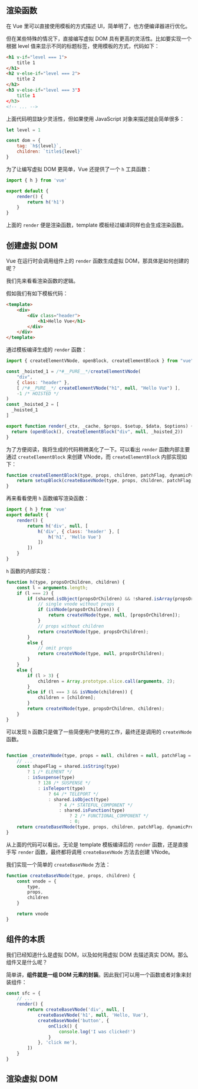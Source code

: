 ## 渲染函数

在 Vue 里可以直接使用模板的方式描述 UI，简单明了，也方便编译器进行优化。

但在某些特殊的情况下，直接编写虚拟 DOM 具有更高的灵活性。比如要实现一个根据 level 值来显示不同的标题标签，使用模板的方式，代码如下：

```html
<h1 v-if="level === 1">
    title 1
</h1>
<h2 v-else-if="level === 2">
    title 2
</h2>
<h3 v-else-if="level === 3"3
    title 1
</h3>
<!-- ... -->
```

上面代码明显缺少灵活性，但如果使用 JavaScript 对象来描述就会简单很多：

```javascript
let level = 1

const dom = {
    tag: `h${level}`,
    children: `title${level}`
}
```

为了让编写虚拟 DOM 更简单，Vue 还提供了一个 `h` 工具函数：

```javascript
import { h } from 'vue'

export default {
    render() {
        return h('h1')
    }
}
```

上面的 `render` 便是渲染函数，template 模板经过编译同样也会生成渲染函数。

## 创建虚拟 DOM

Vue 在运行时会调用组件上的 `render` 函数生成虚拟 DOM，那具体是如何创建的呢？

我们先来看看渲染函数的逻辑。

假如我们有如下模板代码：

```html
<template>
    <div>
        <div class="header">
            <h1>Hello Vue</h1>
        </div>
    </div>
</template>
```

通过模板编译生成的 `render` 函数：

```javascript
import { createElementVNode, openBlock, createElementBlock } from "vue"

const _hoisted_1 = /*#__PURE__*/createElementVNode(
    "div", 
    { class: "header" }, 
    [ /*#__PURE__*/ createElementVNode("h1", null, "Hello Vue") ], 
    -1 /* HOISTED */
)
const _hoisted_2 = [
  _hoisted_1
]

export function render(_ctx, _cache, $props, $setup, $data, $options) {
  return (openBlock(), createElementBlock("div", null, _hoisted_2))
}
```

为了方便阅读，我将生成的代码稍微美化了一下。可以看出 `render` 函数内部主要通过 `createElementBlock` 来创建 VNode，而 `createElementBlock` 内部实现如下：

```javascript
function createElementBlock(type, props, children, patchFlag, dynamicProps, shapeFlag) {
    return setupBlock(createBaseVNode(type, props, children, patchFlag, dynamicProps, shapeFlag, true /* isBlock */));
}
```

再来看看使用 `h` 函数编写渲染函数：

```javascript
import { h } from 'vue'
export default {
    render() {
        return h('div', null, [
            h('div', { class: 'header' }, [
                h('h1', 'Hello Vue')
            ])
        ])
    }
}
```

`h` 函数的内部实现：

```javascript
function h(type, propsOrChildren, children) {
    const l = arguments.length;
    if (l === 2) {
        if (shared.isObject(propsOrChildren) && !shared.isArray(propsOrChildren)) {
            // single vnode without props
            if (isVNode(propsOrChildren)) {
                return createVNode(type, null, [propsOrChildren]);
            }
            // props without children
            return createVNode(type, propsOrChildren);
        }
        else {
            // omit props
            return createVNode(type, null, propsOrChildren);
        }
    }
    else {
        if (l > 3) {
            children = Array.prototype.slice.call(arguments, 2);
        }
        else if (l === 3 && isVNode(children)) {
            children = [children];
        }
        return createVNode(type, propsOrChildren, children);
    }
}
```

可以发现 `h` 函数只是做了一些简便用户使用的工作，最终还是调用的 `createVNode` 函数。

```javascript

function _createVNode(type, props = null, children = null, patchFlag = 0, dynamicProps = null, isBlockNode = false) {
    // ...
    const shapeFlag = shared.isString(type)
        ? 1 /* ELEMENT */
        : isSuspense(type)
            ? 128 /* SUSPENSE */
            : isTeleport(type)
                ? 64 /* TELEPORT */
                : shared.isObject(type)
                    ? 4 /* STATEFUL_COMPONENT */
                    : shared.isFunction(type)
                        ? 2 /* FUNCTIONAL_COMPONENT */
                        : 0;
    return createBaseVNode(type, props, children, patchFlag, dynamicProps, shapeFlag, isBlockNode, true);
}
```

从上面的代码可以看出，无论是 template 模板编译后的 `render` 函数，还是直接手写 `render` 函数，最终都将调用 `createBaseVNode` 方法去创建 VNode。

我们实现一个简单的 `createBaseVNode` 方法：

```javascript
function createBaseVNode(type, props, children) {
    const vnode = {
        type,
        props,
        children
    }

    return vnode
}
```

## 组件的本质

我们已经知道什么是虚拟 DOM，以及如何用虚拟 DOM 去描述真实 DOM。那么组件又是什么呢？

简单讲，**组件就是一组 DOM 元素的封装**。因此我们可以用一个函数或者对象来封装组件：

```javascript
const sfc = {
    // ...
    render() {
        return createBaseVNode('div', null, [
            createBaseVNode('h1', null, 'Hello, Vue'),
            createBaseVNode('button', {
                onClick() {
                    console.log('I was clicked!')
                }
            }, 'click me'),
        ])
    }
}
```

## 渲染虚拟 DOM


